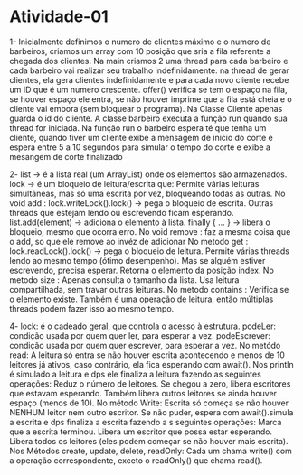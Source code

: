 # Atividade-01
1- 
Inicialmente definimos o numero de clientes máximo e o numero de barbeiros, criamos um array com 10 posição que sria a fila referente a chegada dos clientes.
Na main criamos 2 uma thread para cada barbeiro e cada barbeiro vai realizar seu trabalho indefinidamente.
na thread de gerar clientes, ela gera clientes indefinidamente e para cada novo cliente recebe um ID que é um numero crescente.
offer() verifica se tem o espaço na fila, se houver espaço ele entra, se não houver imprime que a fila está cheia e o cliente vai embora (sem bloquear o programa).
Na Classe Cliente apenas guarda o id do cliente.
A classe barbeiro executa a função run quando sua thread for iniciada. Na função run o barbeiro espera té que tenha um cliente, quando tiver um cliente exibe a mensagem de inicio do corte e espera entre 5 a 10 segundos para simular o tempo do corte e exibe a mesangem de corte finalizado

2-
list → é a lista real (um ArrayList) onde os elementos são armazenados.
lock → é um bloqueio de leitura/escrita que: Permite várias leituras simultâneas, mas só uma escrita por vez, bloqueando todas as outras.
No void add : lock.writeLock().lock() → pega o bloqueio de escrita. Outras threads que estejam lendo ou escrevendo ficam esperando. list.add(element) → adiciona o elemento à lista. finally { ... } → libera o bloqueio, mesmo que ocorra erro.
No void remove : faz a mesma coisa que o add, so que ele remove ao invéz de adicionar
No metodo get : lock.readLock().lock() → pega o bloqueio de leitura. Permite várias threads lendo ao mesmo tempo (ótimo desempenho). Mas se alguém estiver escrevendo, precisa esperar. Retorna o elemento da posição index. 
No metodo size : Apenas consulta o tamanho da lista. Usa leitura compartilhada, sem travar outras leituras.
No metodo contains : Verifica se o elemento existe. Também é uma operação de leitura, então múltiplas threads podem fazer isso ao mesmo tempo.

4-
lock: é o cadeado geral, que controla o acesso à estrutura.
podeLer: condição usada por quem quer ler, para esperar a vez.
podeEscrever: condição usada por quem quer escrever, para esperar a vez.
No metódo read: A leitura só entra se não houver escrita acontecendo e menos de 10 leitores já ativos, caso contrário, ela fica esperando com await(). Nos println é simulado a leitura e dps ele finaliza a leitura fazendo as seguintes operações: Reduz o número de leitores. Se chegou a zero, libera escritores que estavam esperando. Também libera outros leitores se ainda houver espaço (menos de 10).
No método Write: Escrita só começa se não houver NENHUM leitor nem outro escritor. Se não puder, espera com await().simula a escrita e dps finaliza a escrita fazendo a s seguintes operações: Marca que a escrita terminou. Libera um escritor que possa estar esperando. Libera todos os leitores (eles podem começar se não houver mais escrita).
Nos Métodos create, update, delete, readOnly: Cada um chama write() com a operação correspondente, exceto o readOnly() que chama read().


